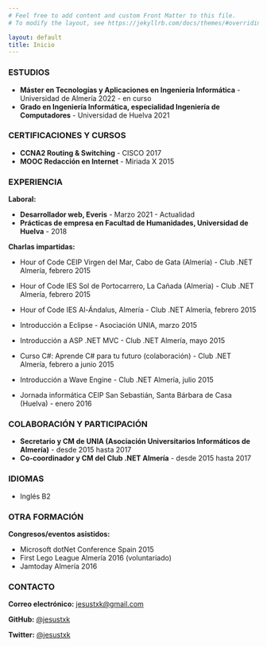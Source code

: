 ```yaml
---
# Feel free to add content and custom Front Matter to this file.
# To modify the layout, see https://jekyllrb.com/docs/themes/#overriding-theme-defaults

layout: default
title: Inicio
---
```


### ESTUDIOS

* **Máster en Tecnologías y Aplicaciones en Ingeniería Informática** - Universidad de Almería 2022 - en curso
* **Grado en Ingeniería Informática, especialidad Ingeniería de Computadores** - Universidad de Huelva 2021


### CERTIFICACIONES Y CURSOS

* **CCNA2 Routing & Switching** - CISCO 2017
* **MOOC Redacción en Internet** - Miriada X 2015


### EXPERIENCIA

**Laboral:**
* **Desarrollador web, Everis** - Marzo 2021 - Actualidad
* **Prácticas de empresa en Facultad de Humanidades, Universidad de Huelva** - 2018

**Charlas impartidas:**
* Hour of Code CEIP Virgen del Mar, Cabo de Gata (Almería) - Club .NET Almería, febrero 2015
* Hour of Code IES Sol de Portocarrero, La Cañada (Almería) - Club .NET Almería, febrero 2015
* Hour of Code IES Al-Ándalus, Almería - Club .NET Almería, febrero 2015
* Introducción a Eclipse - Asociación UNIA, marzo 2015
* Introducción a ASP .NET MVC - Club .NET Almería, mayo 2015
* Curso C#: Aprende C# para tu futuro (colaboración) - Club .NET Almería, febrero a junio 2015
* Introducción a Wave Engine - Club .NET Almería, julio 2015

* Jornada informática CEIP San Sebastián, Santa Bárbara de Casa (Huelva) - enero 2016


### COLABORACIÓN Y PARTICIPACIÓN

* **Secretario y CM de UNIA (Asociación Universitarios Informáticos de Almería)** - desde 2015 hasta 2017
* **Co-coordinador y CM del Club .NET Almería** - desde 2015 hasta 2017


### IDIOMAS

* Inglés B2


### OTRA FORMACIÓN

**Congresos/eventos asistidos:**
* Microsoft dotNet Conference Spain 2015
* First Lego League Almería 2016 (voluntariado)
* Jamtoday Almería 2016


### CONTACTO

**Correo electrónico:** jesustxk@gmail.com

**GitHub:** [@jesustxk](https://github.com/jesustxk)

**Twitter:** [@jesustxk](https://twitter.com/jesustxk)

